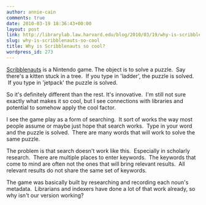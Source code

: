 ```yaml
---
author: annie-cain
comments: true
date: 2010-03-19 18:36:43+00:00
layout: post
link: http://librarylab.law.harvard.edu/blog/2010/03/19/why-is-scribblenauts-so-cool/
slug: why-is-scribblenauts-so-cool
title: Why is Scribblenauts so cool?
wordpress_id: 273
---
```


[Scribblenauts](http://en.wikipedia.org/wiki/Scribblenauts) is a Nintendo game.  The object is to solve a puzzle.  Say there's a kitten stuck in a tree.  If you type in 'ladder', the puzzle is solved.  If you type in 'jetpack' the puzzle is solved.

So it's definitely different than the rest.  It's innovative.  I'm still not sure exactly what makes it so cool, but I see connections with libraries and potential to somehow apply the cool factor.

I see the game play as a form of searching.  It sort of works the way most people assume or maybe just hope that search works.  Type in your word and the puzzle is solved.  There are many words that will work to solve the same puzzle.

The problem is that search doesn't work like this.  Especially in scholarly research.  There are multiple places to enter keywords.  The keywords that come to mind are often not the ones that will bring relevant results.  All relevant results do not share the same set of keywords.

The game was basically built by researching and recording each noun's metadata.  Librarians and indexers have done a lot of that work already, so why isn't our version working?
